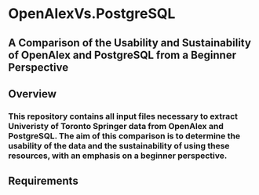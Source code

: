 # OpenAlexVs.PostgreSQL

## A Comparison of the Usability and Sustainability of OpenAlex and PostgreSQL from a Beginner Perspective

## Overview
### This repository contains all input files necessary to extract Univeristy of Toronto Springer data from OpenAlex and PostgreSQL. The aim of this comparison is to determine the usability of the data and the sustainability of using these resources, with an emphasis on a beginner perspective.

## Requirements

